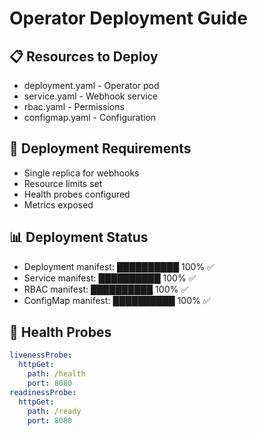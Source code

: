 # Operator Deployment Guide

## 📋 Resources to Deploy
- deployment.yaml - Operator pod
- service.yaml - Webhook service
- rbac.yaml - Permissions
- configmap.yaml - Configuration

## 🎯 Deployment Requirements
- Single replica for webhooks
- Resource limits set
- Health probes configured
- Metrics exposed

## 📊 Deployment Status
- Deployment manifest: ██████████ 100% ✅
- Service manifest: ██████████ 100% ✅
- RBAC manifest: ██████████ 100% ✅
- ConfigMap manifest: ██████████ 100% ✅

## 🔧 Health Probes
```yaml
livenessProbe:
  httpGet:
    path: /health
    port: 8080
readinessProbe:
  httpGet:
    path: /ready
    port: 8080
```